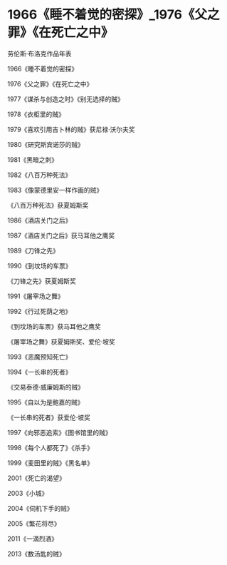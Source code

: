 # 1966《睡不着觉的密探》_1976《父之罪》《在死亡之中》

劳伦斯·布洛克作品年表

1966《睡不着觉的密探》

1976《父之罪》《在死亡之中》

1977《谋杀与创造之时》《别无选择的贼》

1978《衣柜里的贼》

1979《喜欢引用吉卜林的贼》获尼禄·沃尔夫奖

1980《研究斯宾诺莎的贼》

1981《黑暗之刺》

1982《八百万种死法》

1983《像蒙德里安一样作画的贼》

《八百万种死法》获夏姆斯奖

1986《酒店关门之后》

1987《酒店关门之后》获马耳他之鹰奖

1989《刀锋之先》

1990《到坟场的车票》

《刀锋之先》获夏姆斯奖

1991《屠宰场之舞》

1992《行过死荫之地》

《到坟场的车票》获马耳他之鹰奖

《屠宰场之舞》获夏姆斯奖、爱伦·坡奖

1993《恶魔预知死亡》

1994《一长串的死者》

《交易泰德·威廉姆斯的贼》

1995《自以为是鲍嘉的贼》

《一长串的死者》获爱伦·坡奖

1997《向邪恶追索》《图书馆里的贼》

1998《每个人都死了》《杀手》

1999《麦田里的贼》《黑名单》

2001《死亡的渴望》

2003《小城》

2004《伺机下手的贼》

2005《繁花将尽》

2011《一滴烈酒》

2013《数汤匙的贼》